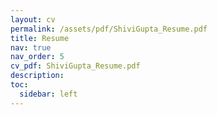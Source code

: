 ```yaml
---
layout: cv
permalink: /assets/pdf/ShiviGupta_Resume.pdf
title: Resume
nav: true
nav_order: 5
cv_pdf: ShiviGupta_Resume.pdf
description: 
toc:
  sidebar: left
---
```


